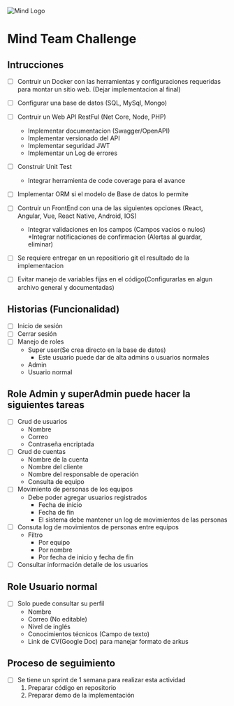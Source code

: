 ![Mind Logo](https://uploads-ssl.webflow.com/5e94eacec7d8c21e2cbbe093/616f539cc4710faaaab29c20_mind-home_Logo-06.svg)

# Mind Team Challenge

## Intrucciones
  - [ ] Contruir un Docker con las herramientas y configuraciones requeridas para montar un sitio web. (Dejar implementacion al final)
  - [ ] Configurar una base de datos (SQL, MySql, Mongo)
  - [ ] Contruir un Web API RestFul (Net Core, Node, PHP)
    * Implementar documentacion (Swagger/OpenAPI)
    * Implementar versionado del API
    * Implementar seguridad JWT
    * Implementar un Log de errores
    
  - [ ] Construir Unit Test
    * Integrar herramienta de code coverage para el avance
  - [ ] Implementar ORM si el modelo de Base de datos lo permite
  - [ ] Contruir un FrontEnd con una de las siguientes opciones (React, Angular, Vue, React Native, Android, IOS)
    * Integrar validaciones en los campos (Campos vacios o nulos)
    *Integrar notificaciones de confirmacion (Alertas al guardar, eliminar)
  - [ ] Se requiere entregar en un repositiorio git el resultado de la implementacion
  - [ ] Evitar manejo de variables fijas en el código(Configurarlas en algun archivo general y documentadas)
  
  ## **Historias (Funcionalidad)**
  
  - [ ] Inicio de sesión
  - [ ] Cerrar sesión
  - [ ] Manejo de roles
    - Super user(Se crea directo en la base de datos)
      - Este usuario puede dar de alta admins o usuarios normales
    - Admin
    - Usuario normal
    
  ## **Role Admin y superAdmin** puede hacer la siguientes tareas
  - [ ] Crud de usuarios
    - Nombre
    - Correo
    - Contraseña encriptada
  - [ ] Crud de cuentas
    - Nombre de la cuenta
    - Nombre del cliente
    - Nombre del responsable de operación
    - Consulta de equipo
  - [ ] Movimiento de personas de los equipos
    - Debe poder agregar usuarios registrados
      * Fecha de inicio
      * Fecha de fin
      * El sistema debe mantener un log de movimientos de las personas
  - [ ] Consuta log de movimientos de personas entre equipos
    - Filtro
      - Por equipo
      - Por nombre
      - Por fecha de inicio y fecha de fin
  - [ ] Consultar información detalle de los usuarios
  
  ## **Role Usuario normal**
  - [ ] Solo puede consultar su perfil
    - Nombre
    - Correo (No editable)
    - Nivel de inglés
    - Conocimientos técnicos (Campo de texto)
    - Link de CV(Google Doc) para manejar formato de arkus
    
  ## **Proceso de seguimiento**
  - [ ] Se tiene un sprint de 1 semana para realizar esta actividad
    1. Preparar código en repositorio
    2. Preparar demo de la implementación
